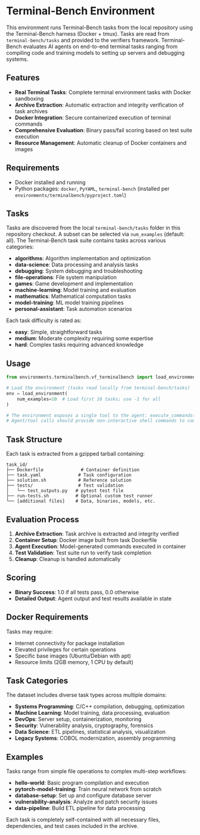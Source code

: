 # Terminal-Bench Environment

This environment runs Terminal-Bench tasks from the local repository using the Terminal-Bench harness (Docker + tmux). Tasks are read from `terminal-bench/tasks` and provided to the verifiers framework. Terminal-Bench evaluates AI agents on end-to-end terminal tasks ranging from compiling code and training models to setting up servers and debugging systems.

## Features

- **Real Terminal Tasks**: Complete terminal environment tasks with Docker sandboxing
- **Archive Extraction**: Automatic extraction and integrity verification of task archives
- **Docker Integration**: Secure containerized execution of terminal commands
- **Comprehensive Evaluation**: Binary pass/fail scoring based on test suite execution
- **Resource Management**: Automatic cleanup of Docker containers and images

## Requirements

- Docker installed and running
- Python packages: `docker`, `PyYAML`, `terminal-bench` (installed per `environments/terminalbench/pyproject.toml`)

## Tasks

Tasks are discovered from the local `terminal-bench/tasks` folder in this repository checkout. A subset can be selected via `num_examples` (default: all). The Terminal-Bench task suite contains tasks across various categories:

- **algorithms**: Algorithm implementation and optimization
- **data-science**: Data processing and analysis tasks  
- **debugging**: System debugging and troubleshooting
- **file-operations**: File system manipulation
- **games**: Game development and implementation
- **machine-learning**: Model training and evaluation
- **mathematics**: Mathematical computation tasks
- **model-training**: ML model training pipelines
- **personal-assistant**: Task automation scenarios

Each task difficulty is rated as:
- **easy**: Simple, straightforward tasks
- **medium**: Moderate complexity requiring some expertise
- **hard**: Complex tasks requiring advanced knowledge

## Usage

```python
from environments.terminalbench.vf_terminalbench import load_environment

# Load the environment (tasks read locally from terminal-bench/tasks)
env = load_environment(
    num_examples=10  # Load first 10 tasks; use -1 for all
)

# The environment exposes a single tool to the agent: execute_commands(commands: List[str], reasoning: str = "")
# Agent/tool calls should provide non-interactive shell commands to complete the task inside the container.
```

## Task Structure

Each task is extracted from a gzipped tarball containing:

```
task_id/
├── Dockerfile              # Container definition
├── task.yaml              # Task configuration  
├── solution.sh            # Reference solution
├── tests/                 # Test validation
│   └── test_outputs.py   # pytest test file
├── run-tests.sh          # Optional custom test runner
└── [additional files]    # Data, binaries, models, etc.
```

## Evaluation Process

1. **Archive Extraction**: Task archive is extracted and integrity verified
2. **Container Setup**: Docker image built from task Dockerfile
3. **Agent Execution**: Model-generated commands executed in container
4. **Test Validation**: Test suite run to verify task completion
5. **Cleanup**: Cleanup is handled automatically

## Scoring

- **Binary Success**: 1.0 if all tests pass, 0.0 otherwise
- **Detailed Output**: Agent output and test results available in state

## Docker Requirements

Tasks may require:
- Internet connectivity for package installation
- Elevated privileges for certain operations
- Specific base images (Ubuntu/Debian with apt)
- Resource limits (2GB memory, 1 CPU by default)



## Task Categories

The dataset includes diverse task types across multiple domains:

- **Systems Programming**: C/C++ compilation, debugging, optimization
- **Machine Learning**: Model training, data processing, evaluation  
- **DevOps**: Server setup, containerization, monitoring
- **Security**: Vulnerability analysis, cryptography, forensics
- **Data Science**: ETL pipelines, statistical analysis, visualization
- **Legacy Systems**: COBOL modernization, assembly programming

## Examples

Tasks range from simple file operations to complex multi-step workflows:

- **hello-world**: Basic program compilation and execution
- **pytorch-model-training**: Train neural network from scratch
- **database-setup**: Set up and configure database server
- **vulnerability-analysis**: Analyze and patch security issues
- **data-pipeline**: Build ETL pipeline for data processing

Each task is completely self-contained with all necessary files, dependencies, and test cases included in the archive. 